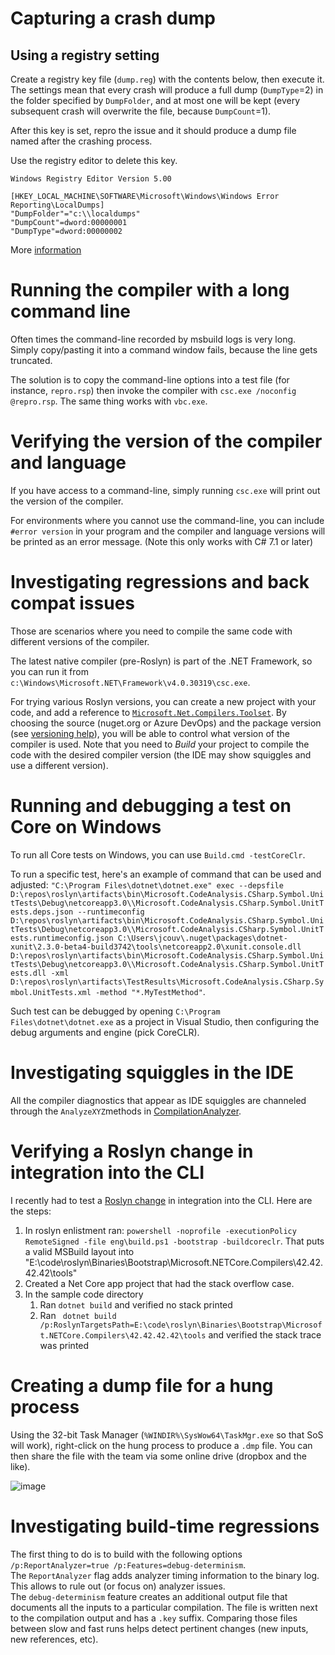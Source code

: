 # Capturing a crash dump

## Using a registry setting

Create a registry key file (`dump.reg`) with the contents below, then execute it. The settings mean that every crash will produce a full dump (`DumpType`=2) in the folder specified by `DumpFolder`, and at most one will be kept (every subsequent crash will overwrite the file, because `DumpCount`=1).

After this key is set, repro the issue and it should produce a dump file named after the crashing process.

Use the registry editor to delete this key.

```
Windows Registry Editor Version 5.00

[HKEY_LOCAL_MACHINE\SOFTWARE\Microsoft\Windows\Windows Error Reporting\LocalDumps]
"DumpFolder"="c:\\localdumps"
"DumpCount"=dword:00000001
"DumpType"=dword:00000002
```

More [information](https://msdn.microsoft.com/en-us/library/windows/desktop/bb787181(v=vs.85).aspx)

# Running the compiler with a long command line

Often times the command-line recorded by msbuild logs is very long. Simply copy/pasting it into a command window fails, because the line gets truncated.

The solution is to copy the command-line options into a test file (for instance, `repro.rsp`) then invoke the compiler with `csc.exe /noconfig @repro.rsp`. The same thing works with `vbc.exe`.

# Verifying the version of the compiler and language

If you have access to a command-line, simply running `csc.exe` will print out the version of the compiler.

For environments where you cannot use the command-line, you can include `#error version` in your program and the compiler and language versions will be printed as an error message. (Note this only works with C# 7.1 or later)

# Investigating regressions and back compat issues

Those are scenarios where you need to compile the same code with different versions of the compiler.

The latest native compiler (pre-Roslyn) is part of the .NET Framework, so you can run it from `c:\Windows\Microsoft.NET\Framework\v4.0.30319\csc.exe`.

For trying various Roslyn versions, you can create a new project with your code, and add a reference to [`Microsoft.Net.Compilers.Toolset`](../compilers/Compiler%20Toolset%20NuPkgs.md). By choosing the source (nuget.org or Azure DevOps) and the package version (see [versioning help](https://github.com/dotnet/roslyn/blob/main/docs/wiki/NuGet-packages.md#versioning)), you will be able to control what version of the compiler is used. Note that you need to _Build_ your project to compile the code with the desired compiler version (the IDE may show squiggles and use a different version).

# Running and debugging a test on Core on Windows
To run all Core tests on Windows, you can use `Build.cmd -testCoreClr`.

To run a specific test, here's an example of command that can be used and adjusted: 
`"C:\Program Files\dotnet\dotnet.exe" exec --depsfile D:\repos\roslyn\artifacts\bin\Microsoft.CodeAnalysis.CSharp.Symbol.UnitTests\Debug\netcoreapp3.0\\Microsoft.CodeAnalysis.CSharp.Symbol.UnitTests.deps.json --runtimeconfig D:\repos\roslyn\artifacts\bin\Microsoft.CodeAnalysis.CSharp.Symbol.UnitTests\Debug\netcoreapp3.0\\Microsoft.CodeAnalysis.CSharp.Symbol.UnitTests.runtimeconfig.json C:\Users\jcouv\.nuget\packages\dotnet-xunit\2.3.0-beta4-build3742\tools\netcoreapp2.0\xunit.console.dll D:\repos\roslyn\artifacts\bin\Microsoft.CodeAnalysis.CSharp.Symbol.UnitTests\Debug\netcoreapp3.0\\Microsoft.CodeAnalysis.CSharp.Symbol.UnitTests.dll -xml D:\repos\roslyn\artifacts\TestResults\Microsoft.CodeAnalysis.CSharp.Symbol.UnitTests.xml -method "*.MyTestMethod"`.

Such test can be debugged by opening `C:\Program Files\dotnet\dotnet.exe` as a project in Visual Studio, then configuring the debug arguments and engine (pick CoreCLR).


# Investigating squiggles in the IDE
All the compiler diagnostics that appear as IDE squiggles are channeled through the `AnalyzeXYZ`methods in [CompilationAnalyzer](http://source.roslyn.io/#Microsoft.CodeAnalysis/DiagnosticAnalyzer/CompilerDiagnosticAnalyzer.CompilationAnalyzer.cs).

# Verifying a Roslyn change in integration into the CLI
I recently had to test a [Roslyn change](https://github.com/dotnet/roslyn/pull/27349) in integration into the CLI. Here are the steps:

1. In roslyn enlistment ran: `powershell -noprofile -executionPolicy RemoteSigned -file eng\build.ps1 -bootstrap -buildcoreclr`. That puts a valid MSBuild layout into "E:\code\roslyn\Binaries\Bootstrap\Microsoft.NETCore.Compilers\42.42.42.42\tools"
1. Created a Net Core app project that had the stack overflow case. 
1. In the sample code directory 
    1. Ran `dotnet build` and verified no stack printed 
    1. Ran ` dotnet build /p:RoslynTargetsPath=E:\code\roslyn\Binaries\Bootstrap\Microsoft.NETCore.Compilers\42.42.42.42\tools` and verified the stack trace was printed

# Creating a dump file for a hung process
Using the 32-bit Task Manager (`%WINDIR%\SysWow64\TaskMgr.exe` so that SoS will work), right-click on the hung process to produce a `.dmp` file. You can then share the file with the team via some online drive (dropbox and the like).

![image](https://user-images.githubusercontent.com/12466233/42392334-4eed5286-8107-11e8-8212-26fa53383f19.png)

# Investigating build-time regressions

The first thing to do is to build with the following options `/p:ReportAnalyzer=true /p:Features=debug-determinism`.  
The `ReportAnalyzer` flag adds analyzer timing information to the binary log. This allows to rule out (or focus on) analyzer issues.  
The `debug-determinism` feature creates an additional output file that documents all the inputs to a particular compilation. The file is written next to the compilation output and has a `.key` suffix. Comparing those files between slow and fast runs helps detect pertinent changes (new inputs, new references, etc).  


